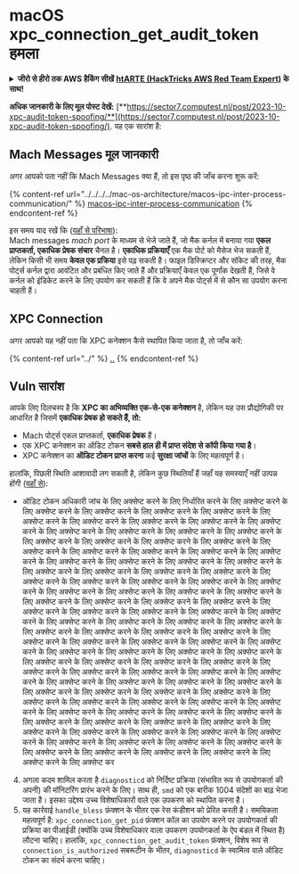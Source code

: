 # macOS xpc\_connection\_get\_audit\_token हमला

<details>

<summary><strong>जीरो से हीरो तक AWS हैकिंग सीखें</strong> <a href="https://training.hacktricks.xyz/courses/arte"><strong>htARTE (HackTricks AWS Red Team Expert)</strong></a><strong> के साथ!</strong></summary>

HackTricks का समर्थन करने के अन्य तरीके:

* अगर आप अपनी **कंपनी का विज्ञापन HackTricks में देखना चाहते हैं** या **HackTricks को PDF में डाउनलोड करना चाहते हैं** तो [**सदस्यता योजनाएं देखें**](https://github.com/sponsors/carlospolop)!
* [**आधिकारिक PEASS और HackTricks स्वैग**](https://peass.creator-spring.com) प्राप्त करें
* हमारे विशेष [**NFTs**](https://opensea.io/collection/the-peass-family) संग्रह **The PEASS Family** की खोज करें
* **जुड़ें** 💬 [**डिस्कॉर्ड समूह**](https://discord.gg/hRep4RUj7f) या [**टेलीग्राम समूह**](https://t.me/peass) से या हमें **ट्विटर** 🐦 [**@carlospolopm**](https://twitter.com/hacktricks\_live)** पर फॉलो** करें।
* **अपने हैकिंग ट्रिक्स साझा करें** [**HackTricks**](https://github.com/carlospolop/hacktricks) और [**HackTricks Cloud**](https://github.com/carlospolop/hacktricks-cloud) github repos में PR जमा करके।

</details>

**अधिक जानकारी के लिए मूल पोस्ट देखें:** [**https://sector7.computest.nl/post/2023-10-xpc-audit-token-spoofing/**](https://sector7.computest.nl/post/2023-10-xpc-audit-token-spoofing/). यह एक सारांश है:

## Mach Messages मूल जानकारी

अगर आपको पता नहीं कि Mach Messages क्या हैं, तो इस पृष्ठ की जाँच करना शुरू करें:

{% content-ref url="../../../../mac-os-architecture/macos-ipc-inter-process-communication/" %}
[macos-ipc-inter-process-communication](../../../../mac-os-architecture/macos-ipc-inter-process-communication/)
{% endcontent-ref %}

इस समय याद रखें कि ([यहाँ से परिभाषा](https://sector7.computest.nl/post/2023-10-xpc-audit-token-spoofing)):\
Mach messages _mach port_ के माध्यम से भेजे जाते हैं, जो मैक कर्नल में बनाया गया **एकल प्राप्तकर्ता, एकाधिक प्रेषक संचार** चैनल है। **एकाधिक प्रक्रियाएँ** एक मैक पोर्ट को मैसेज भेज सकती हैं, लेकिन किसी भी समय **केवल एक प्रक्रिया** इसे पढ़ सकती है। फाइल डिस्क्रिप्टर और सॉकेट की तरह, मैक पोर्ट्स कर्नल द्वारा आवंटित और प्रबंधित किए जाते हैं और प्रक्रियाएँ केवल एक पूर्णांक देखती हैं, जिसे वे कर्नल को इंडिकेट करने के लिए उपयोग कर सकती हैं कि वे अपने मैक पोर्ट्स में से कौन सा उपयोग करना चाहती हैं।

## XPC Connection

अगर आपको यह नहीं पता कि XPC कनेक्शन कैसे स्थापित किया जाता है, तो जाँच करें:

{% content-ref url="../" %}
[..](../)
{% endcontent-ref %}

## Vuln सारांश

आपके लिए दिलचस्प है कि **XPC का अभिव्यक्ति एक-से-एक कनेक्शन** है, लेकिन यह उस प्रौद्योगिकी पर आधारित है जिसमें **एकाधिक प्रेषक हो सकते हैं, तो:**

* Mach पोर्ट्स एकल प्राप्तकर्ता, **एकाधिक प्रेषक** हैं।
* एक XPC कनेक्शन का ऑडिट टोकन **सबसे हाल ही में प्राप्त संदेश से कॉपी किया गया है**।
* XPC कनेक्शन का **ऑडिट टोकन प्राप्त करना** कई **सुरक्षा जांचों** के लिए महत्वपूर्ण है।

हालांकि, पिछली स्थिति आशावादी लग सकती है, लेकिन कुछ स्थितियाँ हैं जहाँ यह समस्याएँ नहीं उत्पन्न होंगी ([यहाँ से](https://sector7.computest.nl/post/2023-10-xpc-audit-token-spoofing)):

* ऑडिट टोकन अधिकारी जांच के लिए अक्सेप्ट करने के लिए निर्धारित करने के लिए अक्सेप्ट करने के लिए अक्सेप्ट करने के लिए अक्सेप्ट करने के लिए अक्सेप्ट करने के लिए अक्सेप्ट करने के लिए अक्सेप्ट करने के लिए अक्सेप्ट करने के लिए अक्सेप्ट करने के लिए अक्सेप्ट करने के लिए अक्सेप्ट करने के लिए अक्सेप्ट करने के लिए अक्सेप्ट करने के लिए अक्सेप्ट करने के लिए अक्सेप्ट करने के लिए अक्सेप्ट करने के लिए अक्सेप्ट करने के लिए अक्सेप्ट करने के लिए अक्सेप्ट करने के लिए अक्सेप्ट करने के लिए अक्सेप्ट करने के लिए अक्सेप्ट करने के लिए अक्सेप्ट करने के लिए अक्सेप्ट करने के लिए अक्सेप्ट करने के लिए अक्सेप्ट करने के लिए अक्सेप्ट करने के लिए अक्सेप्ट करने के लिए अक्सेप्ट करने के लिए अक्सेप्ट करने के लिए अक्सेप्ट करने के लिए अक्सेप्ट करने के लिए अक्सेप्ट करने के लिए अक्सेप्ट करने के लिए अक्सेप्ट करने के लिए अक्सेप्ट करने के लिए अक्सेप्ट करने के लिए अक्सेप्ट करने के लिए अक्सेप्ट करने के लिए अक्सेप्ट करने के लिए अक्सेप्ट करने के लिए अक्सेप्ट करने के लिए अक्सेप्ट करने के लिए अक्सेप्ट करने के लिए अक्सेप्ट करने के लिए अक्सेप्ट करने के लिए अक्सेप्ट करने के लिए अक्सेप्ट करने के लिए अक्सेप्ट करने के लिए अक्सेप्ट करने के लिए अक्सेप्ट करने के लिए अक्सेप्ट करने के लिए अक्सेप्ट करने के लिए अक्सेप्ट करने के लिए अक्सेप्ट करने के लिए अक्सेप्ट करने के लिए अक्सेप्ट करने के लिए अक्सेप्ट करने के लिए अक्सेप्ट करने के लिए अक्सेप्ट करने के लिए अक्सेप्ट करने के लिए अक्सेप्ट करने के लिए अक्सेप्ट करने के लिए अक्सेप्ट करने के लिए अक्सेप्ट करने के लिए अक्सेप्ट करने के लिए अक्सेप्ट करने के लिए अक्सेप्ट करने के लिए अक्सेप्ट करने के लिए अक्सेप्ट करने के लिए अक्सेप्ट करने के लिए अक्सेप्ट करने के लिए अक्सेप्ट करने के लिए अक्सेप्ट करने के लिए अक्सेप्ट करने के लिए अक्सेप्ट करने के लिए अक्सेप्ट करने के लिए अक्सेप्ट करने के लिए अक्सेप्ट करने के लिए अक्सेप्ट करने के लिए अक्सेप्ट करने के लिए अक्सेप्ट करने के लिए अक्सेप्ट करने के लिए अक्सेप्ट करने के लिए अक्सेप्ट करने के लिए अक्सेप्ट करने के लिए अक्सेप्ट करने के लिए अक्सेप्ट करने के लिए अक्सेप्ट करने के लिए अक्सेप्ट करने के लिए अक्सेप्ट करने के लिए अक्सेप्ट करने के लिए अक्सेप्ट करने के लिए अक्सेप्ट करने के लिए अक्सेप्ट करने के लिए अक्सेप्ट करने के लिए अक्सेप्ट करने के लिए अक्सेप्ट करने के लिए अक्सेप्ट करने के लिए अक्सेप्ट करने के लिए अक्सेप्ट करने के लिए अक्सेप्ट करने के लिए अक्सेप्ट करने के लिए अक्सेप्ट करने के लिए अक्सेप्ट करने के लिए अक्सेप्ट करने के लिए अक्सेप्ट करने के लिए अक्सेप्ट करने के लिए अक्सेप्ट करने के लिए अक्सेप्ट करने के लिए अक्सेप्ट करने के लिए अक्सेप्ट कर
4. अगला कदम शामिल करता है `diagnosticd` को निर्दिष्ट प्रक्रिया (संभावित रूप से उपयोगकर्ता की अपनी) की मॉनिटरिंग प्रारंभ करने के लिए। साथ ही, `smd` को एक बारीक 1004 संदेशों का बाढ़ भेजा जाता है। इसका उद्देश्य उच्च विशेषाधिकारों वाले एक उपकरण को स्थापित करना है।
5. यह कार्रवाई `handle_bless` फ़ंक्शन के भीतर एक रेस कंडीशन को प्रेरित करती है। समयिकता महत्वपूर्ण है: `xpc_connection_get_pid` फ़ंक्शन कॉल का उपयोग करने पर उपयोगकर्ता की प्रक्रिया का पीआईडी (क्योंकि उच्च विशेषाधिकार वाला उपकरण उपयोगकर्ता के ऐप बंडल में स्थित है) लौटना चाहिए। हालांकि, `xpc_connection_get_audit_token` फ़ंक्शन, विशेष रूप से `connection_is_authorized` सबरूटीन के भीतर, `diagnosticd` के स्वामित्व वाले ऑडिट टोकन का संदर्भ करना चाहिए।
